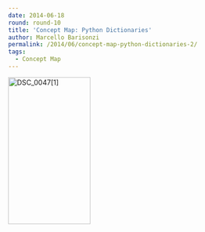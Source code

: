 ```yaml
---
date: 2014-06-18
round: round-10
title: 'Concept Map: Python Dictionaries'
author: Marcello Barisonzi
permalink: /2014/06/concept-map-python-dictionaries-2/
tags:
  - Concept Map
---
```

[<img class="alignnone size-medium wp-image-7851" alt="DSC_0047[1]" src="http://teaching.software-carpentry.org/wp-content/uploads/2014/06/DSC_00471-e1403146344173-168x300.jpg" width="168" height="300" />][1]

 [1]: http://teaching.software-carpentry.org/wp-content/uploads/2014/06/DSC_00471-e1403146344173.jpg
